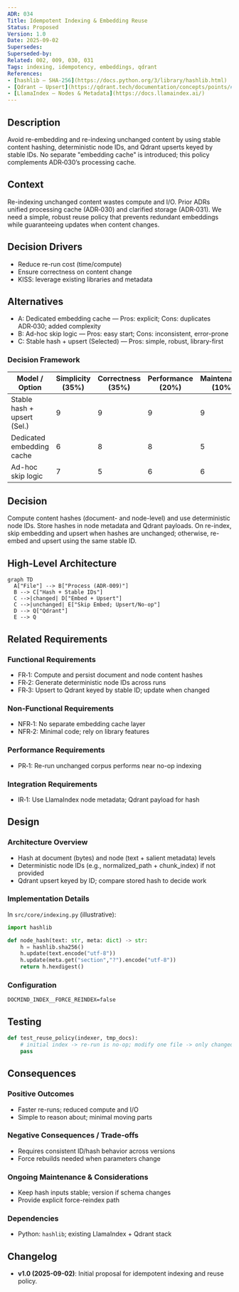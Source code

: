 ```yaml
---
ADR: 034
Title: Idempotent Indexing & Embedding Reuse
Status: Proposed
Version: 1.0
Date: 2025-09-02
Supersedes:
Superseded-by:
Related: 002, 009, 030, 031
Tags: indexing, idempotency, embeddings, qdrant
References:
- [hashlib — SHA-256](https://docs.python.org/3/library/hashlib.html)
- [Qdrant — Upsert](https://qdrant.tech/documentation/concepts/points/#upsert)
- [LlamaIndex — Nodes & Metadata](https://docs.llamaindex.ai/)
---
```


## Description

Avoid re-embedding and re-indexing unchanged content by using stable content hashing, deterministic node IDs, and Qdrant upserts keyed by stable IDs. No separate "embedding cache" is introduced; this policy complements ADR‑030’s processing cache.

## Context

Re-indexing unchanged content wastes compute and I/O. Prior ADRs unified processing cache (ADR‑030) and clarified storage (ADR‑031). We need a simple, robust reuse policy that prevents redundant embeddings while guaranteeing updates when content changes.

## Decision Drivers

- Reduce re-run cost (time/compute)
- Ensure correctness on content change
- KISS: leverage existing libraries and metadata

## Alternatives

- A: Dedicated embedding cache — Pros: explicit; Cons: duplicates ADR‑030; added complexity
- B: Ad-hoc skip logic — Pros: easy start; Cons: inconsistent, error-prone
- C: Stable hash + upsert (Selected) — Pros: simple, robust, library-first

### Decision Framework

| Model / Option                 | Simplicity (35%) | Correctness (35%) | Performance (20%) | Maintenance (10%) | Total Score | Decision      |
| ------------------------------ | ---------------- | ----------------- | ----------------- | ----------------- | ----------- | ------------- |
| Stable hash + upsert (Sel.)    | 9                | 9                 | 9                 | 9                 | **9.0**     | ✅ Selected    |
| Dedicated embedding cache      | 6                | 8                 | 8                 | 5                 | 6.9         | Rejected      |
| Ad-hoc skip logic              | 7                | 5                 | 6                 | 6                 | 6.1         | Rejected      |

## Decision

Compute content hashes (document- and node-level) and use deterministic node IDs. Store hashes in node metadata and Qdrant payloads. On re-index, skip embedding and upsert when hashes are unchanged; otherwise, re-embed and upsert using the same stable ID.

## High-Level Architecture

```mermaid
graph TD
  A["File"] --> B["Process (ADR-009)"]
  B --> C["Hash + Stable IDs"]
  C -->|changed| D["Embed + Upsert"]
  C -->|unchanged| E["Skip Embed; Upsert/No-op"]
  D --> Q["Qdrant"]
  E --> Q
```

## Related Requirements

### Functional Requirements

- FR‑1: Compute and persist document and node content hashes
- FR‑2: Generate deterministic node IDs across runs
- FR‑3: Upsert to Qdrant keyed by stable ID; update when changed

### Non-Functional Requirements

- NFR‑1: No separate embedding cache layer
- NFR‑2: Minimal code; rely on library features

### Performance Requirements

- PR‑1: Re-run unchanged corpus performs near no-op indexing

### Integration Requirements

- IR‑1: Use LlamaIndex node metadata; Qdrant payload for hash

## Design

### Architecture Overview

- Hash at document (bytes) and node (text + salient metadata) levels
- Deterministic node IDs (e.g., normalized_path + chunk_index) if not provided
- Qdrant upsert keyed by ID; compare stored hash to decide work

### Implementation Details

In `src/core/indexing.py` (illustrative):

```python
import hashlib

def node_hash(text: str, meta: dict) -> str:
    h = hashlib.sha256()
    h.update(text.encode("utf-8"))
    h.update(meta.get("section","?").encode("utf-8"))
    return h.hexdigest()
```

### Configuration

```env
DOCMIND_INDEX__FORCE_REINDEX=false
```

## Testing

```python
def test_reuse_policy(indexer, tmp_docs):
    # initial index -> re-run is no-op; modify one file -> only changed nodes update
    pass
```

## Consequences

### Positive Outcomes

- Faster re-runs; reduced compute and I/O
- Simple to reason about; minimal moving parts

### Negative Consequences / Trade-offs

- Requires consistent ID/hash behavior across versions
- Force rebuilds needed when parameters change

### Ongoing Maintenance & Considerations

- Keep hash inputs stable; version if schema changes
- Provide explicit force-reindex path

### Dependencies

- Python: `hashlib`; existing LlamaIndex + Qdrant stack

## Changelog

- **v1.0 (2025-09-02)**: Initial proposal for idempotent indexing and reuse policy.
